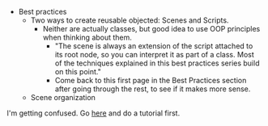 - Best practices
  - Two ways to create reusable objected: Scenes and Scripts.
    - Neither are actually classes, but good idea to use OOP principles when thinking about them.
      - "The scene is always an extension of the script attached to its root node, so you can interpret it as part of a class. Most of the techniques explained in this best practices series build on this point."
      - Come back to this first page in the Best Practices section after going through the rest, to see if it makes more sense.
  - Scene organization

I'm getting confused. Go [here](https://docs.godotengine.org/en/stable/community/tutorials.html) and do a tutorial first.